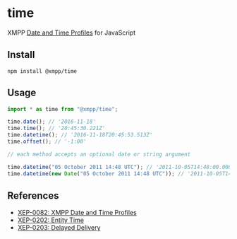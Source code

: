 # time

XMPP [Date and Time Profiles](https://xmpp.org/extensions/xep-0082.html) for JavaScript

## Install

`npm install @xmpp/time`

## Usage

```javascript
import * as time from "@xmpp/time";

time.date(); // '2016-11-18'
time.time(); // '20:45:30.221Z'
time.datetime(); // '2016-11-18T20:45:53.513Z'
time.offset(); // '-1:00'

// each method accepts an optional date or string argument

time.datetime("05 October 2011 14:48 UTC"); // '2011-10-05T14:48:00.000Z'
time.datetime(new Date("05 October 2011 14:48 UTC")); // '2011-10-05T14:48:00.000Z'
```

## References

- [XEP-0082: XMPP Date and Time Profiles](https://xmpp.org/extensions/xep-0082.html)
- [XEP-0202: Entity Time](https://xmpp.org/extensions/xep-0202.html)
- [XEP-0203: Delayed Delivery](https://xmpp.org/extensions/xep-0203.html)
